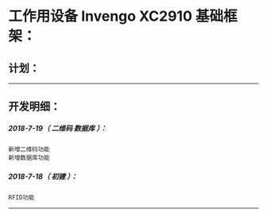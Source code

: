 工作用设备 Invengo XC2910 基础框架：
===================================================================

计划：
-------------------------------------------------------------------

*******************************************************************

开发明细：
-------------------------------------------------------------------

##### 2018-7-19（ 二维码 数据库 ）：
	新增二维码功能
	新增数据库功能

##### 2018-7-18（ 初建 ）：
	RFID功能

*******************************************************************
